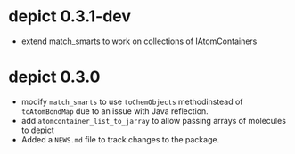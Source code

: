 # depict 0.3.1-dev

* extend match_smarts to work on collections of IAtomContainers 

# depict 0.3.0

* modify `match_smarts` to use `toChemObjects` methodinstead of `toAtomBondMap` due to an issue with Java reflection.
* add `atomcontainer_list_to_jarray` to allow passing arrays of molecules to depict
* Added a `NEWS.md` file to track changes to the package.
